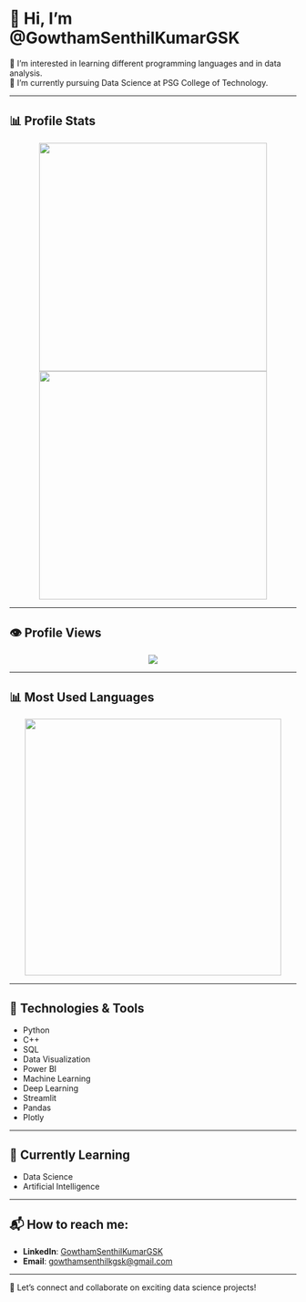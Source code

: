 # 👋 Hi, I’m @GowthamSenthilKumarGSK  

👀 I’m interested in learning different programming languages and in data analysis.  
🌱 I’m currently pursuing Data Science at PSG College of Technology.  

---

## 📊 Profile Stats  

<div align="center">

  <img src="https://github-readme-stats.vercel.app/api?username=GowthamSenthilKumarGSK&show_icons=true&count_private=true&theme=dark&cache_seconds=86400" width="400px" />
  <img src="https://streak-stats.demolab.com/?user=GowthamSenthilKumarGSK&theme=dark" width="400px" />
  
</div>

---

## 👁️ Profile Views  
<p align="center">
  <img src="https://komarev.com/ghpvc/?username=GowthamSenthilKumarGSK&color=blue" />
</p>

---

## 📊 Most Used Languages  

<div align="center">
  <img src="https://github-readme-stats.vercel.app/api/top-langs/?username=GowthamSenthilKumarGSK&layout=compact&theme=dark&cache_seconds=86400" width="450px"/>
</div>

---

## 🔧 Technologies & Tools  

- Python  
- C++  
- SQL  
- Data Visualization
- Power BI
- Machine Learning  
- Deep Learning  
- Streamlit  
- Pandas  
- Plotly  

---

## 🌱 Currently Learning  

- Data Science  
- Artificial Intelligence  

---

## 📬 How to reach me:  

- **LinkedIn**: [GowthamSenthilKumarGSK](https://www.linkedin.com/in/gowthamsenthilkumargsk/)  
- **Email**: gowthamsenthilkgsk@gmail.com  

---

🚀 Let’s connect and collaborate on exciting data science projects!
